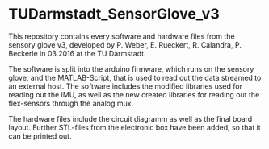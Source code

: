 # TUDarmstadt_SensorGlove_v3
This repository contains every software and hardware files from the sensory glove v3, developed by P. Weber, E. Rueckert, R. Calandra, P. Beckerle in 03.2016 at the TU Darmstadt.

The software is split into the arduino firmware, which runs on the sensory glove, and the MATLAB-Script, that is used to read out the data streamed to an external host. The software includes the modified libraries used for reading out the IMU, as well as the new created libraries for reading out the flex-sensors through the analog mux.

The hardware files include the circuit diagramm as well as the final board layout. Further STL-files from the electronic box have been added, so that it can be printed out.  
